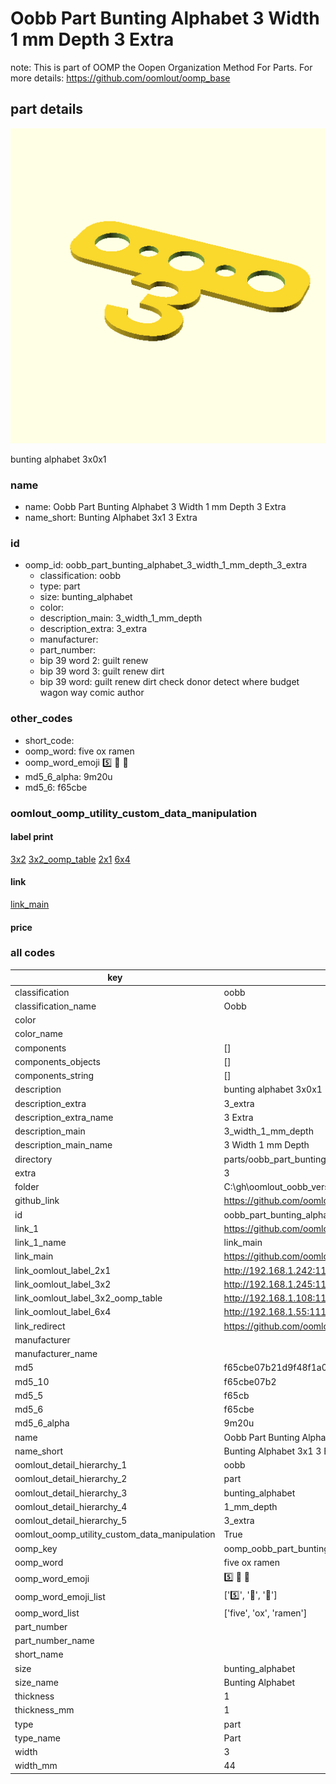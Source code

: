 # Oobb Part Bunting Alphabet 3 Width 1 mm Depth 3 Extra  

note: This is part of OOMP the Oopen Organization Method For Parts. For more details: https://github.com/oomlout/oomp_base

##  part details
  

[![](3dpr.png)](3dpr.png)

bunting alphabet 3x0x1



### name
* name: Oobb Part Bunting Alphabet 3 Width 1 mm Depth 3 Extra
* name_short: Bunting Alphabet 3x1 3 Extra
### id
* oomp_id: oobb_part_bunting_alphabet_3_width_1_mm_depth_3_extra
  * classification: oobb
  * type: part
  * size: bunting_alphabet
  * color: 
  * description_main: 3_width_1_mm_depth
  * description_extra: 3_extra
  * manufacturer: 
  * part_number: 
  * bip 39 word 2: guilt renew
  * bip 39 word 3: guilt renew dirt
  * bip 39 word: guilt renew dirt check donor detect where budget wagon way comic author

### other_codes
* short_code: 
* oomp_word: five ox ramen
* oomp_word_emoji :five: :ox: :ramen:
* md5_6_alpha: 9m20u
* md5_6: f65cbe






### oomlout_oomp_utility_custom_data_manipulation
#### label print
[3x2](http://192.168.1.245:1112/?label=oomp%209m20u)
[3x2_oomp_table](http://192.168.1.108:1112/?label=oomp%209m20u)
[2x1](http://192.168.1.242:1112/?label=oomp%209m20u)
[6x4](http://192.168.1.55:1112/?label=oomp%209m20u)    

#### link

[link_main](https://github.com/oomlout/oomlout_oobb_version_4_generated_parts/tree/main/navigation_oomp/oobb/part/bunting_alphabet/3_width_1_mm_depth/3_extra/part)                              

#### price







### all codes 
| key | value |  
| --- | --- |  
| classification | oobb |  
| classification_name | Oobb |  
| color |  |  
| color_name |  |  
| components | [] |  
| components_objects | [] |  
| components_string | [] |  
| description | bunting alphabet 3x0x1 |  
| description_extra | 3_extra |  
| description_extra_name | 3 Extra |  
| description_main | 3_width_1_mm_depth |  
| description_main_name | 3 Width 1 mm Depth |  
| directory | parts/oobb_part_bunting_alphabet_3_width_1_mm_depth_3_extra |  
| extra | 3 |  
| folder | C:\gh\oomlout_oobb_version_4_generated_parts\parts\oobb_part_bunting_alphabet_3_width_1_mm_depth_3_extra |  
| github_link | https://github.com/oomlout/oomlout_oomp_part_src/tree/main/parts/oobb_part_bunting_alphabet_3_width_1_mm_depth_3_extra |  
| id | oobb_part_bunting_alphabet_3_width_1_mm_depth_3_extra |  
| link_1 | https://github.com/oomlout/oomlout_oobb_version_4_generated_parts/tree/main/navigation_oomp/oobb/part/bunting_alphabet/3_width_1_mm_depth/3_extra/part |  
| link_1_name | link_main |  
| link_main | https://github.com/oomlout/oomlout_oobb_version_4_generated_parts/tree/main/navigation_oomp/oobb/part/bunting_alphabet/3_width_1_mm_depth/3_extra/part |  
| link_oomlout_label_2x1 | http://192.168.1.242:1112/?label=oomp%209m20u |  
| link_oomlout_label_3x2 | http://192.168.1.245:1112/?label=oomp%209m20u |  
| link_oomlout_label_3x2_oomp_table | http://192.168.1.108:1112/?label=oomp%209m20u |  
| link_oomlout_label_6x4 | http://192.168.1.55:1112/?label=oomp%209m20u |  
| link_redirect | https://github.com/oomlout/oomlout_oobb_version_4_generated_parts/tree/main/parts/oobb_bunting_alphabet_03_01_ex_3 |  
| manufacturer |  |  
| manufacturer_name |  |  
| md5 | f65cbe07b21d9f48f1a0a2707d6d8b3d |  
| md5_10 | f65cbe07b2 |  
| md5_5 | f65cb |  
| md5_6 | f65cbe |  
| md5_6_alpha | 9m20u |  
| name | Oobb Part Bunting Alphabet 3 Width 1 mm Depth 3 Extra |  
| name_short | Bunting Alphabet 3x1 3 Extra |  
| oomlout_detail_hierarchy_1 | oobb |  
| oomlout_detail_hierarchy_2 | part |  
| oomlout_detail_hierarchy_3 | bunting_alphabet |  
| oomlout_detail_hierarchy_4 | 1_mm_depth |  
| oomlout_detail_hierarchy_5 | 3_extra |  
| oomlout_oomp_utility_custom_data_manipulation | True |  
| oomp_key | oomp_oobb_part_bunting_alphabet_3_width_1_mm_depth_3_extra |  
| oomp_word | five ox ramen |  
| oomp_word_emoji | :five: :ox: :ramen: |  
| oomp_word_emoji_list | [':five:', ':ox:', ':ramen:'] |  
| oomp_word_list | ['five', 'ox', 'ramen'] |  
| part_number |  |  
| part_number_name |  |  
| short_name |  |  
| size | bunting_alphabet |  
| size_name | Bunting Alphabet |  
| thickness | 1 |  
| thickness_mm | 1 |  
| type | part |  
| type_name | Part |  
| width | 3 |  
| width_mm | 44 |  
